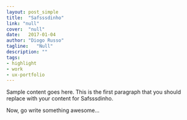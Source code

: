 ```yaml
---
layout: post_simple
title:  "Safsssdinho"
link: "null"
cover:  "null"
date:   2017-01-04
author: "Diogo Russo"
tagline:   "Null"
description: ""
tags:
- highlight
- work
- ux-portfolio
---
```

 
Sample content goes here. This is the first paragraph that you should replace with your content for Safsssdinho.
 
Now, go write something awesome...
